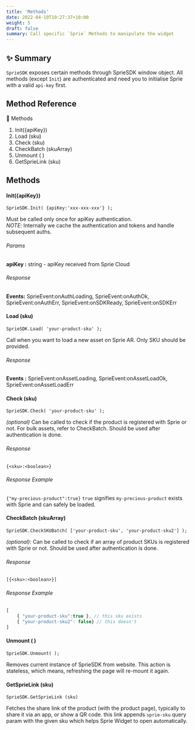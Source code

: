 ```yaml
---
title: 'Methods'
date: 2022-04-10T19:27:37+10:00
weight: 5
draft: false
summary: Call specific `Sprie` Methods to manipulate the widget
---
```


##  ✨ Summary
`SprieSDK` exposes certain methods through SprieSDK window object. All methods (except `Init`) are authenticated and need you to initialise Sprie with a valid `api-key` first. 

## Method Reference
🍩 Methods
1. Init({apiKey})
2. Load (sku)
3. Check (sku)
4. CheckBatch (skuArray)
5. Unmount ( )
6. GetSprieLink (sku)

## Methods
#### Init({apiKey})
`SprieSDK.Init( {apiKey:'xxx-xxx-xxx'} );`

Must be called only once for apiKey authentication.  
*NOTE*: Internally we cache the authentication and tokens and handle subsequent auths.

###### Params
**apiKey :** string - apiKey received from Sprie Cloud

###### Response
**Events:** SprieEvent:onAuthLoading, SprieEvent:onAuthOk, SprieEvent:onAuthErr, SprieEvent:onSDKReady, SprieEvent:onSDKErr

 

#### Load (sku)
`SprieSDK.Load( 'your-product-sku' );`

Call when you want to load a new asset on Sprie AR. Only SKU should be provided.

###### Response
**Events :** SprieEvent:onAssetLoading, SprieEvent:onAssetLoadOk, SprieEvent:onAssetLoadErr


#### Check (sku)
`SprieSDK.Check( 'your-product-sku' );`

*(optional)* Can be called to check if the product is registered with Sprie or not. For bulk assets, refer to  CheckBatch. Should be used after authentication is done.

###### Response
`{<sku>:<boolean>}`

###### Response Example
`{"my-precious-product":true}`
`true` signifies `my-precious-product` exists with Sprie and can safely be loaded.

  

#### CheckBatch (skuArray)
`SprieSDK.CheckSKUBatch( ['your-product-sku', 'your-product-sku2'] );`

*(optional)*: Can be called to check if an array of product SKUs is registered with Sprie or not. Should be used after authentication is done.

###### Response

`[{<sku>:<boolean>}]`
###### Response Example

```javascript
[
    { "your-product-sku":true }, // this sku exists
    { "your-product-sku2": false} // this doesn't
]
```
 

#### Unmount ( )
`SprieSDK.Unmount( );`

Removes current instance of SprieSDK from website. This action is stateless, which means, refreshing the page will re-mount it again.

 

#### GetSprieLink (sku)
`SprieSDK.GetSprieLink (sku)`

Fetches the share link of the product (with the product page), typically to share it via an app, or show a QR code. this link appends `sprie-sku` query param with the given sku which helps Sprie Widget to open automatically.

